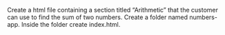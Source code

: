Create a html file containing a section titled “Arithmetic” that the
customer can use to find the sum of two numbers.
Create a folder named numbers-app. Inside the folder create
index.html.